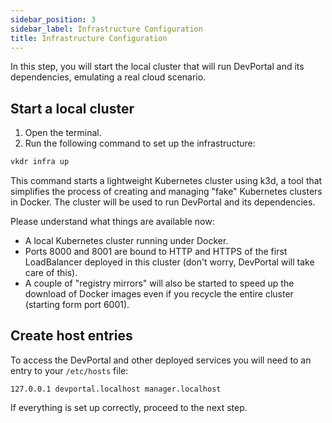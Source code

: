 ```yaml
---
sidebar_position: 3
sidebar_label: Infrastructure Configuration
title: Infrastructure Configuration
---
```


In this step, you will start the local cluster that will run DevPortal and its dependencies, emulating a real cloud scenario.

## Start a local cluster

1. Open the terminal.
2. Run the following command to set up the infrastructure:
   
```sh
vkdr infra up
```

This command starts a lightweight Kubernetes cluster using k3d, a tool that simplifies the process of creating and managing "fake" Kubernetes clusters in Docker. The cluster will be used to run DevPortal and its dependencies.

Please understand what things are available now:

- A local Kubernetes cluster running under Docker.
- Ports 8000 and 8001 are bound to HTTP and HTTPS of the first LoadBalancer deployed in this cluster (don't worry, DevPortal will take care of this).
- A couple of "registry mirrors" will also be started to speed up the download of Docker images even if you recycle the entire cluster (starting form port 6001).

## Create host entries

To access the DevPortal and other deployed services you will need to an entry to your `/etc/hosts` file:

```
127.0.0.1 devportal.localhost manager.localhost
```

If everything is set up correctly, proceed to the next step.
